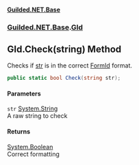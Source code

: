 
#### [Guilded.NET.Base](Guilded_NET_Base 'Guilded_NET_Base')
### [Guilded.NET.Base](Guilded_NET_Base#Guilded_NET_Base 'Guilded.NET.Base').[GId](GId 'Guilded.NET.Base.GId')
## GId.Check(string) Method
Checks if [str](GId_Check(string)#Guilded_NET_Base_GId_Check(string)_str 'Guilded.NET.Base.GId.Check(string).str') is in the correct [FormId](FormId 'Guilded.NET.Base.FormId') format.  
```csharp
public static bool Check(string str);
```

#### Parameters
<a name='Guilded_NET_Base_GId_Check(string)_str'></a>
`str` [System.String](https://docs.microsoft.com/en-us/dotnet/api/System.String 'System.String')  
A raw string to check
  

#### Returns
[System.Boolean](https://docs.microsoft.com/en-us/dotnet/api/System.Boolean 'System.Boolean')  
Correct formatting
